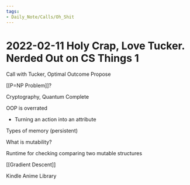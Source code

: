 ```yaml
---
tags:
- Daily_Note/Calls/Oh_Shit
---
```


# 2022-02-11 Holy Crap, Love Tucker. Nerded Out on CS Things 1



Call with Tucker, Optimal Outcome Propose

[[P=NP Problem]]?

Cryptography, Quantum Complete

OOP is overrated

- Turning an action into an attribute

Types of memory (persistent)

What is mutability?

 Runtime for checking comparing two mutable structures

 [[Gradient Descent]]

Kindle Anime Library